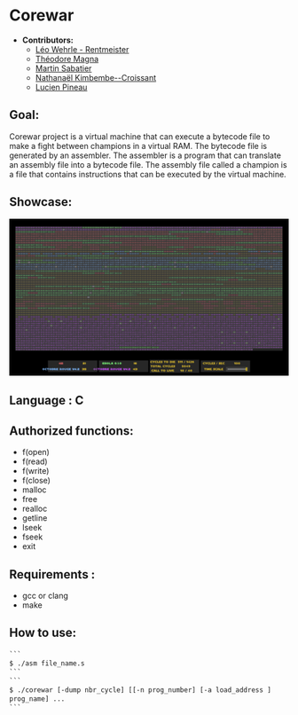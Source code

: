 # Corewar
- **Contributors:**
  - [Léo Wehrle - Rentmeister](https://github.com/leoWherle)
  - [Théodore Magna](https://github.com/TheodoreEpitech)
  - [Martin Sabatier](https://github.com/Nevi1)
  - [Nathanaël Kimbembe--Croissant](https://github.com/Nathanael-Kimbembe)
  - [Lucien Pineau](https://github.com/mathematisse)

## Goal:
  Corewar project is a virtual machine that can execute a bytecode file to make a fight between champions in a virtual RAM. The bytecode file is generated by an assembler. The assembler is a program that can translate an assembly file into a bytecode file. The assembly file called a champion is a file that contains instructions that can be executed by the virtual machine.

## Showcase:
  ![Corewar](assets/corewar_showcase.png)

## Language : C

## Authorized functions:
  - f(open)
  - f(read)
  - f(write)
  - f(close)
  - malloc
  - free
  - realloc
  - getline
  - lseek
  - fseek
  - exit

## Requirements :
  - gcc or clang
  - make

## How to use:
    
    ```
    $ ./asm file_name.s
    ```
    ```
    $ ./corewar [-dump nbr_cycle] [[-n prog_number] [-a load_address ] prog_name] ...
    ```
